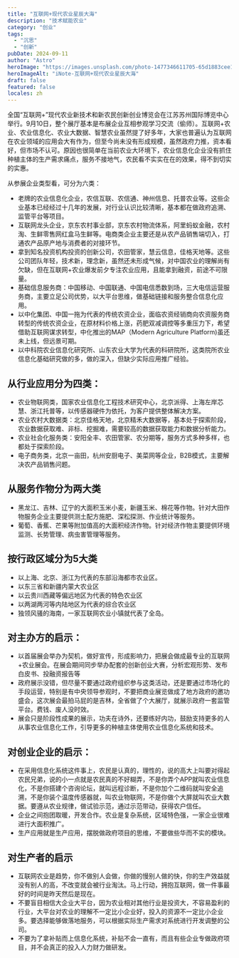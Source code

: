 ```yaml
---
title: "互联网+现代农业星辰大海"
description: "技术赋能农业"
category: "创业"
tags:
  - "沉思"
  - "创新"
pubDate: 2024-09-11
author: "Astro"
heroImage: "https://images.unsplash.com/photo-1477346611705-65d1883cee1e"
heroImageAlt: "iNote-互联网+现代农业星辰大海"
draft: false
featured: false
locales: zh
---
```


全国“互联网+”现代农业新技术和新农民创新创业博览会在江苏苏州国际博览中心举行。9月10日，整个展厅基本是布展企业互相参观学习交流（偷师）。互联网+农业、农业信息化、农业大数据、智慧农业虽然提了好多年，大家也普遍认为互联网在农业领域的应用会大有作为，但至今尚未没有形成规模，虽然政府力推，资本看好，但市场不认可。原因也很简单在当前农业大环境下，农业信息化企业没有抓住种植主体的生产需求痛点，服务不接地气，农民看不实实在在的效果，得不到切实的实惠。

从参展企业类型看，可分为六类：

- 老牌的农业信息化企业，农信互联、农信通、神州信息、托普农业等。这些企业基本已经经过十几年的发展，对行业认识比较清晰，基本都在做政府追溯、监管平台等项目。
- 互联网龙头企业，京东农村事业部，京东农村物流体系，阿里蚂蚁金融，农村淘、生鲜零售网红盒马生鲜等。电商类企业主要还是从农产品销售端切入，打通农产品原产地与消费者的对接环节。
- 拿到知名投资机构投资的创新公司，农田管家，慧云信息，佳格天地等。这些公司团队年轻，技术新，理念新，虽然还未形成气候，对中国农业的理解尚有欠缺，但在互联网+农业爆发前夕专注农业应用，且能拿到融资，前途不可限量。
- 基础信息服务商：中国移动、中国联通、中国电信悉数到场，三大电信运营服务商，主要立足公司优势，以大平台思维，做基础链接和服务整合信息化应用。
- 以中化集团、中国一拖为代表的传统农资企业，面临农资经销商向农资服务商转型的传统农资企业，在原材料价格上涨，药肥双减调控等多重压力下，希望借助互联网谋求转型，中化推出的MAP（Modern Agriculture Platform)虽还未上线，但远景可期。
- 以中科院农业信息化研究所、山东农业大学为代表的科研院所，这类院所农业信息化基础研究做的多，做的深入，但缺少实际应用推广经验。

## 从行业应用分为四类：

- 农业物联网类，国家农业信息化工程技术研究中心，北京派得、上海左岸芯慧、浙江托普等，以传感器硬件为依托，为客户提供整体解决方案。
- 农业农村大数据类：北京佳格天地，北京精禾大数据等，基本处于探索阶段，农业数据获取难、非标、挖掘难，需要较高的数据获取能力和数据分析能力。
- 农业社会化服务类：安阳全丰、农田管家、农分期等，服务方式多种多样，也都处于探索阶段。
- 电子商务类，北京一亩田，杭州安厨电子、美菜网等企业，B2B模式，主要解决农产品销售问题。

## 从服务作物分为两大类

- 黑龙江、吉林、辽宁的大面积玉米小麦，新疆玉米、棉花等作物。针对大田作物服务企业主要提供测土配方施肥、深松探测、作业统计等服务。
- 葡萄、香蕉、芒果等附加值高的大面积经济作物。针对经济作物主要提供环境监测、长势管理、病虫害管理等服务。

## 按行政区域分为5大类

- 以上海、北京、浙江为代表的东部沿海都市农业区。
- 以东三省和新疆内蒙大农业区
- 以云贵川西藏等偏远地区为代表的特色农业区
- 以两湖两河等内陆地区为代表的综合农业区
- 独领风骚的海南，一家互联网农业小镇就代表了全岛。

## 对主办方的启示：

- 以首届展会举办为契机，做好宣传，形成影响力，把展会做成最专业的互联网+农业展会。在展会期间同步举办配套的创新创业大赛，分析宏观形势、发布白皮书、投融资报告等
- 政府展示没错，但尽量不要通过政府组织参与这类活动，还是要通过市场化的手段运营，特别是有中央领导参观时，不要把商业展览做成了地方政府的邀功盛会，这次展会最拍马屁的是吉林，全省做了个大展厅，就展示政府一套监管平台。费钱、废人没时效。
- 展会只是阶段性成果的展示，功夫在诗外，还要练好内功，鼓励支持更多的人从事农业信息化工作，引导更多的种植主体使用农业信息化系统和技术。

## 对创业企业的启示：

- 在采用信息化系统这件事上，农民是认真的，理性的，说的高大上叫要对得起农民兄弟，说的小一点就是农民真的不好糊弄，不是你弄个APP就叫农业信息化，不是你搭建个咨询论坛，就叫远程诊断，不是你加个二维码就叫安全追溯，不是你装个温度传感器就，叫农业物联网，不是你做个大屏就叫农业大数据。要遵从农业规律，做试验示范，通过示范带动，获得农户信任。
- 企业之间抱团取暖，开发合作。农业是复杂系统，区域特色强，一家企业很难进行大面积推广。
- 生产应用就是生产应用，摆脱做政府项目的思维，不要做些华而不实的模块。

## 对生产者的启示

- 互联网农业是趋势，你不做别人会做，你做的慢别人做的快，你的生产效益就没有别人的高，不改变就会被行业淘汰。马上行动，拥抱互联网，做一件事最好的时间是昨天然后是现在。
- 不要盲目相信大企业大平台，因为农业相对其他行业是投资大，不容易盈利的行业，大平台对农业的理解不一定比小企业好，投入的资源不一定比小企业多。要选择能够做落地服务，可以根据实际生产需求对系统进行开发调整的公司。
- 不要为了拿补贴而上信息化系统，补贴不会一直有，而且有些企业专做政府项目，并不会真正的投入人力财力做研发。
